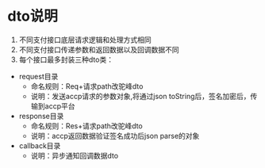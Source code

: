 # dto说明

1. 不同支付接口底层请求逻辑和处理方式相同
2. 不同支付接口传递参数和返回数据以及回调数据不同
3. 每个接口最多封装三种dto类：
 - request目录
     - 命名规则：Req+请求path改驼峰dto
     - 说明：发送accp请求的参数对象,将通过json toString后，签名加密后，传输到accp平台
 - response目录
     - 命名规则：Res+请求path改驼峰dto
     - 说明：accp返回数据验证签名成功后json parse的对象
 - callback目录
    - 说明：异步通知回调数据dto
